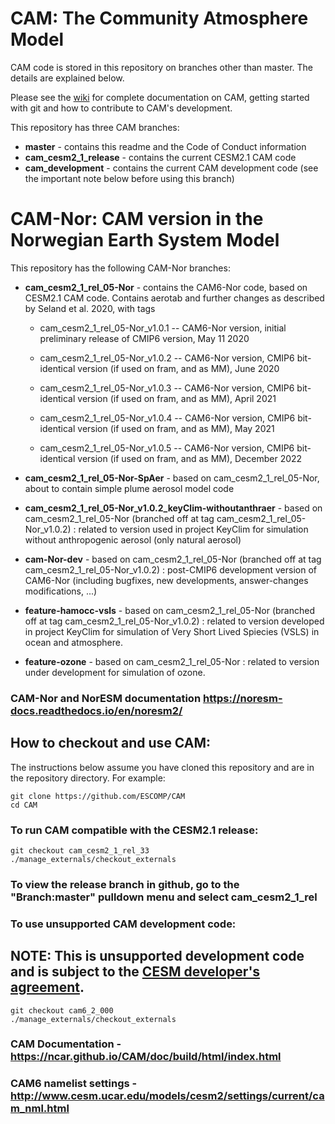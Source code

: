 # CAM: The Community Atmosphere Model

CAM code is stored in this repository on branches other than master.  The details are explained below.

Please see the [wiki](https://github.com/ESCOMP/CAM/wiki) for complete documentation on CAM, getting started with git and how to contribute to CAM's development.

This repository has three CAM branches:
* **master** - contains this readme and the Code of Conduct information
* **cam_cesm2_1_release** - contains the current CESM2.1 CAM code
* **cam_development** - contains the current CAM development code (see the important note below before using this branch)

# CAM-Nor: CAM version in the Norwegian Earth System Model

This repository has the following CAM-Nor branches:

* **cam_cesm2_1_rel_05-Nor** - contains the CAM6-Nor code, based on CESM2.1 CAM code. Contains aerotab and further changes as described by Seland et al. 2020, with tags

  - cam_cesm2_1_rel_05-Nor_v1.0.1 -- CAM6-Nor version, initial preliminary release of CMIP6 version, May 11 2020

  - cam_cesm2_1_rel_05-Nor_v1.0.2 -- CAM6-Nor version, CMIP6 bit-identical version (if used on fram, and as MM), June 2020

  - cam_cesm2_1_rel_05-Nor_v1.0.3 -- CAM6-Nor version, CMIP6 bit-identical version (if used on fram, and as MM), April 2021

  - cam_cesm2_1_rel_05-Nor_v1.0.4 -- CAM6-Nor version, CMIP6 bit-identical version (if used on fram, and as MM), May 2021

  - cam_cesm2_1_rel_05-Nor_v1.0.5 -- CAM6-Nor version, CMIP6 bit-identical version (if used on fram, and as MM), December 2022

* **cam_cesm2_1_rel_05-Nor-SpAer** - based on cam_cesm2_1_rel_05-Nor, about to contain simple plume aerosol model code

* **cam_cesm2_1_rel_05-Nor_v1.0.2_keyClim-withoutanthraer** - based on cam_cesm2_1_rel_05-Nor (branched off at tag cam_cesm2_1_rel_05-Nor_v1.0.2) : related to version used in project KeyClim for simulation without anthropogenic aerosol (only natural aerosol)

* **cam-Nor-dev** - based on cam_cesm2_1_rel_05-Nor (branched off at tag cam_cesm2_1_rel_05-Nor_v1.0.2) : post-CMIP6 development version of CAM6-Nor (including bugfixes, new developments, answer-changes modifications, ...)

* **feature-hamocc-vsls** - based on cam_cesm2_1_rel_05-Nor (branched off at tag cam_cesm2_1_rel_05-Nor_v1.0.2) : related to version developed in project KeyClim for simulation of Very Short Lived Spiecies (VSLS) in ocean and atmosphere.  

* **feature-ozone** - based on cam_cesm2_1_rel_05-Nor : related to version under development for simulation of ozone.

### CAM-Nor and NorESM documentation https://noresm-docs.readthedocs.io/en/noresm2/

## How to checkout and use CAM:

The instructions below assume you have cloned this repository and are in the repository directory. For example:
```
git clone https://github.com/ESCOMP/CAM
cd CAM
```

### To run CAM compatible with the CESM2.1 release:
```
git checkout cam_cesm2_1_rel_33
./manage_externals/checkout_externals
```
### To view the release branch in github, go to the "Branch:master" pulldown menu and select cam_cesm2_1_rel

### To use unsupported CAM **development** code:

## NOTE: This is **unsupported** development code and is subject to the [CESM developer's agreement](http://www.cgd.ucar.edu/cseg/development-code.html).
```
git checkout cam6_2_000
./manage_externals/checkout_externals
```
### CAM Documentation - https://ncar.github.io/CAM/doc/build/html/index.html

### CAM6 namelist settings - http://www.cesm.ucar.edu/models/cesm2/settings/current/cam_nml.html

